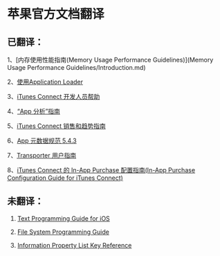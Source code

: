 # 苹果官方文档翻译
## 已翻译：
1、[内存使用性能指南(Memory Usage Performance Guidelines)](Memory Usage Performance Guidelines/Introduction.md)

2、[使用Application Loader](http://help.apple.com/itc/apploader/)

3、[iTunes Connect 开发人员帮助](https://help.apple.com/itunes-connect/developer/)

4、[“App 分析”指南
](http://help.apple.com/itc/appanalytics/)

5、[iTunes Connect 销售和趋势指南](http://help.apple.com/itc/appssalesandtrends/e3)

6、[App 元数据规范 5.4.3](http://help.apple.com/itc/appsspec/e3)

7、[Transporter 用户指南](https://help.apple.com/itc/transporteruserguide/e3)

8、[iTunes Connect 的 In-App Purchase 配置指南(In-App Purchase Configuration Guide for iTunes Connect)](https://developer.apple.com/library/content/documentation/LanguagesUtilities/Conceptual/iTunesConnectInAppPurchase_Guide_SCh/Chapters/Introduction.html#//apple_ref/doc/uid/TP40014488-CH1-SW1)
## 未翻译：
1. [Text Programming Guide for iOS](https://developer.apple.com/library/content/documentation/StringsTextFonts/Conceptual/TextAndWebiPhoneOS/Introduction/Introduction.html#//apple_ref/doc/uid/TP40009542-CH1-SW1)
 
2. [File System Programming Guide](https://developer.apple.com/library/content/documentation/FileManagement/Conceptual/FileSystemProgrammingGuide/Introduction/Introduction.html#//apple_ref/doc/uid/TP40010672-CH1-SW1)

3. [Information Property List Key Reference](https://developer.apple.com/library/content/documentation/General/Reference/InfoPlistKeyReference/Introduction/Introduction.html#//apple_ref/doc/uid/TP40009248-SW1)